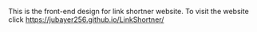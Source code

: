 This is the front-end design for link shortner website. To visit the website click https://jubayer256.github.io/LinkShortner/
